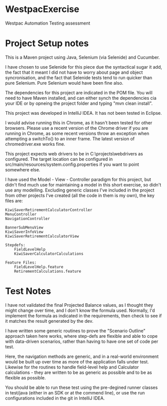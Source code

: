 # WestpacExercise
Westpac Automation Testing assessment

Project Setup notes
===================

This is a Maven project using Java, Selenium (via Selenide) and Cucumber.

I have chosen to use Selenide for this piece due the syntactical sugar it add, the fact that it meant
I did not have to worry about page and object syncronisation, and the fact that Selenide tests tend to
run quicker than pure Selenium. Pure Selenium would have been fine also.

The dependencies for this project are indicated in the POM file. You will need to have Maven installed, and
can either synch the dependencies cia your IDE or by opneing the project folder and typing "mvn clean install".

This project was developed in IntelliJ IDEA. It has not been tested in Eclipse.

I would advise running this in Chrome, as it hasn't been tested for other browsers. Please use a recent
version of the Chrome driver if you are running in Chrome, as some recent versions throw an exception when
attempting a switchTo() to an inner frame. The latest version of chromedriver.exe works fine.

This project expects web drivers to be in C:\projects\webdrivers as configured. The target location can be
configured in src/main/resources/system.config.properties if you want to point somewhere else.

I have used the Model - View - Controller paradigm for this project, but didn't find much use for
maintaining a model in this short exercise, so didn't use any modelling. Excluding generic classes
I've included in the project from other projects I've created (all the code in them is my own), the
key files are:

    KiwiSaverRetirementCalculatorController
    MenuController
    NavigationController

    BannerSubMenuView
    KiwiSaverInfoView
    KiwiSaverRetirementCalculatorView

    Stepdefs:
        FieldLevelHelp
        KiwiSaverCalculatorCalculations

    Feature Files:
        FieldLevelHelp.feature
        RetirementCalculations.feature

Test Notes
==========

I have not validated the final Projected Balance values, as I thought they might change over time, and I don't
know the formula used. Normally, I'd implement the formula as indicated in the requirements, then check to
see if it matches the result generated by the dev.

I have written some generic routines to prove the "Scenario Outline" approach taken here works, where step-defs are
flexible and able to cope with data-driven scenarios, rather than having to have one set of code per test.

Here, the navigation methods are generic, and in a real-world environment would be built up over time as more of the
application falls under test. Likewise for the routines to handle field-level help and Calculator calculations - they
are written to be as generic as possible and to be as flexible as possible.

You should be able to run these test using the pre-degined runner classes in test/java (either in an SDK or at
the commend line), or use the run configurations included in the git in IntelliJ IDEA.
